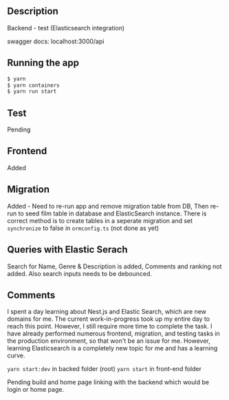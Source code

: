 ## Description
Backend - test (Elasticsearch integration)

swagger docs: localhost:3000/api

## Running the app

```bash
$ yarn 
$ yarn containers
$ yarn run start

```
## Test
Pending

## Frontend
Added

## Migration
Added - Need to re-run app and remove migration table from DB, Then re-run to seed film table in database and ElasticSearch instance. There is correct method is to create tables in a seperate migration and set `synchronize` to false in `ormconfig.ts` (not done as yet)

## Queries with Elastic Serach
Search for Name, Genre & Description is added, Comments and ranking not added. Also search inputs needs to be debounced.

## Comments
 I spent a day learning about Nest.js and Elastic Search, which are new domains for me. The current work-in-progress took up my entire day to reach this point. However, I still require more time to complete the task. I have already performed numerous frontend, migration, and testing tasks in the production environment, so that won't be an issue for me. However, learning Elasticsearch is a completely new topic for me and has a learning curve.

`yarn start:dev` in backed folder (root)
`yarn start` in front-end folder

Pending build and home page linking with the backend which would be login or home page.

